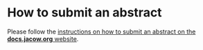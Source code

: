 # How to submit an abstract

Please follow the [instructions on how to submit an abstract on the **docs.jacow.org** website](https://docs.jacow.org/General/submission/).
